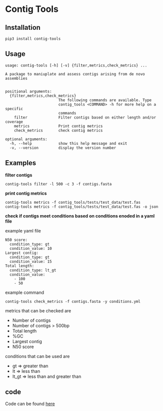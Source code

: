 # Contig Tools
## Installation
```
pip3 install contig-tools
```

## Usage
```
usage: contig-tools [-h] [-v] {filter,metrics,check_metrics} ...

A package to maniuplate and assess contigs arising from de novo assemblies


positional arguments:
  {filter,metrics,check_metrics}
                        The following commands are available. Type
                        contig_tools <COMMAND> -h for more help on a specific
                        commands
    filter              Filter contigs based on either length and/or coverage
    metrics             Print contig metrics
    check_metrics       check contig metrics

optional arguments:
  -h, --help            show this help message and exit
  -v, --version         display the version number
```

## Examples
**filter contigs**
```
contig-tools filter -l 500 -c 3 -f contigs.fasta
```

**print contig metrics**
```
contig-tools metrics -f contig_tools/tests/test_data/test.fas
contig-tools metrics -f contig_tools/tests/test_data/test.fas -o json
```
**check if contigs meet conditions based on conditions enoded in a yaml file**

example yaml file
```
N50 score:
  condition_type: gt
  condition_value: 10
Largest contig:
  condition_type: gt
  condition_value: 15
Total length:
  condition_type: lt_gt
  condition_value:
    - 100
    - 50
```
example command
```
contig-tools check_metrics -f contigs.fasta -y conditions.yml
```
metrics that can be checked are
 - Number of contigs
 - Number of contigs > 500bp
 - Total length
 - %GC
 - Largest contig
 - N50 score

 conditions that can be used are 
 - gt => greater than
 - lt => less than
 - lt_gt => less than and greater than

## code
Code can be found [here](https://gitlab.com/antunderwood/contig_tools)